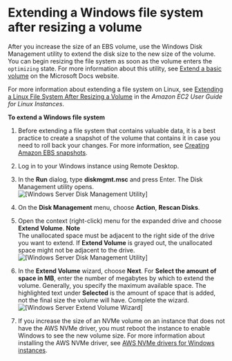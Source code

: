 # Extending a Windows file system after resizing a volume<a name="recognize-expanded-volume-windows"></a>

After you increase the size of an EBS volume, use the Windows Disk Management utility to extend the disk size to the new size of the volume\. You can begin resizing the file system as soon as the volume enters the `optimizing` state\. For more information about this utility, see [Extend a basic volume](https://docs.microsoft.com/en-us/windows-server/storage/disk-management/extend-a-basic-volume) on the Microsoft Docs website\.

For more information about extending a file system on Linux, see [Extending a Linux File System After Resizing a Volume](https://docs.aws.amazon.com/AWSEC2/latest/UserGuide/recognize-expanded-volume-linux.html) in the *Amazon EC2 User Guide for Linux Instances*\.

**To extend a Windows file system**

1. Before extending a file system that contains valuable data, it is a best practice to create a snapshot of the volume that contains it in case you need to roll back your changes\. For more information, see [Creating Amazon EBS snapshots](ebs-creating-snapshot.md)\.

1. Log in to your Windows instance using Remote Desktop\.

1. In the **Run** dialog, type **diskmgmt\.msc** and press Enter\. The Disk Management utility opens\.  
![\[Windows Server Disk Management Utility\]](http://docs.aws.amazon.com/AWSEC2/latest/WindowsGuide/images/Expand-Volume-Win2008-before.png)

1. On the **Disk Management** menu, choose **Action**, **Rescan Disks**\.

1. Open the context \(right\-click\) menu for the expanded drive and choose **Extend Volume**\.
**Note**  
The unallocated space must be adjacent to the right side of the drive you want to extend\. If **Extend Volume** is grayed out, the unallocated space might not be adjacent to the drive\.  
![\[Windows Server Disk Management Utility\]](http://docs.aws.amazon.com/AWSEC2/latest/WindowsGuide/images/Expand-Volume-Win2008-before-menu.png)

1. In the **Extend Volume** wizard, choose **Next**\. For **Select the amount of space in MB**, enter the number of megabytes by which to extend the volume\. Generally, you specify the maximum available space\. The highlighted text under **Selected** is the amount of space that is added, not the final size the volume will have\. Complete the wizard\.  
![\[Windows Server Extend Volume Wizard\]](http://docs.aws.amazon.com/AWSEC2/latest/WindowsGuide/images/Extend-Volume-Wizard-Win2008.png)

1. If you increase the size of an NVMe volume on an instance that does not have the AWS NVMe driver, you must reboot the instance to enable Windows to see the new volume size\. For more information about installing the AWS NVMe driver, see [AWS NVMe drivers for Windows instances](aws-nvme-drivers.md)\.